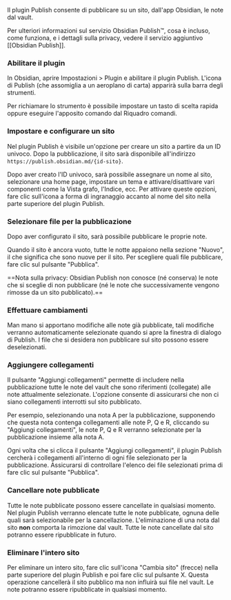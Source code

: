 Il plugin Publish consente di pubblicare su un sito, dall'app Obsidian, le note dal vault.

Per ulteriori informazioni sul servizio Obsidian Publish™, cosa è incluso, come funziona, e i dettagli sulla privacy, vedere il servizio aggiuntivo [[Obsidian Publish]].

### Abilitare il plugin

In Obsidian, aprire Impostazioni > Plugin e abilitare il plugin Publish. L'icona di Publish (che assomiglia a un aeroplano di carta) apparirà sulla barra degli strumenti.

Per richiamare lo strumento è possibile impostare un tasto di scelta rapida oppure eseguire l'apposito comando dal Riquadro comandi.

### Impostare e configurare un sito

Nel plugin Publish è visibile un'opzione per creare un sito a partire da un ID univoco. Dopo la pubblicazione, il sito sarà disponibile all'indirizzo `https://publish.obsidian.md/{id-sito}`.

Dopo aver creato l'ID univoco, sarà possibile assegnare un nome al sito, selezionare una home page, impostare un tema e attivare/disattivare vari componenti come la Vista grafo, l'Indice, ecc. Per attivare queste opzioni, fare clic sull'icona a forma di ingranaggio accanto al nome del sito nella parte superiore del plugin Publish.

### Selezionare file per la pubblicazione

Dopo aver configurato il sito, sarà possibile pubblicare le proprie note.

Quando il sito è ancora vuoto, tutte le notte appaiono nella sezione "Nuovo", il che significa che sono nuove per il sito. Per scegliere quali file pubblicare, fare clic sul pulsante "Pubblica".

==Nota sulla privacy: Obsidian Publish non conosce (né conserva) le note che si sceglie di non pubblicare (né le note che successivamente vengono rimosse da un sito pubblicato).==

### Effettuare cambiamenti

Man mano si apportano modifiche alle note già pubblicate, tali modifiche verranno automaticamente selezionate quando si apre la finestra di dialogo di Publish. I file che si desidera non pubblicare sul sito possono essere deselezionati.

### Aggiungere collegamenti

Il pulsante "Aggiungi collegamenti" permette di includere nella pubblicazione tutte le note del vault che sono riferimenti (collegate) alle note attualmente selezionate. L'opzione consente di assicurarsi che non ci siano collegamenti interrotti sul sito pubblicato.

Per esempio, selezionando una nota A per la pubblicazione, supponendo che questa nota contenga collegamenti alle note P, Q e R, cliccando su "Aggiungi collegamenti", le note P, Q e R verranno selezionate per la pubblicazione insieme alla nota A.

Ogni volta che si clicca il pulsante "Aggiungi collegamenti", il plugin Publish cercherà i collegamenti all'interno di ogni file selezionato per la pubblicazione. Assicurarsi di controllare l'elenco dei file selezionati prima di fare clic sul pulsante "Pubblica".

### Cancellare note pubblicate

Tutte le note pubblicate possono essere cancellate in qualsiasi momento. Nel plugin Publish verranno elencate tutte le note pubblicate, ognuna delle quali sarà selezionabile per la cancellazione. L'eliminazione di una nota dal sito **non** comporta la rimozione dal vault. Tutte le note cancellate dal sito potranno essere ripubblicate in futuro.

### Eliminare l'intero sito

Per eliminare un intero sito, fare clic sull'icona "Cambia sito" (frecce) nella parte superiore del plugin Publish e poi fare clic sul pulsante X. Questa operazione cancellerà il sito pubblico ma non influirà sui file nel vault. Le note potranno essere ripubblicate in qualsiasi momento.